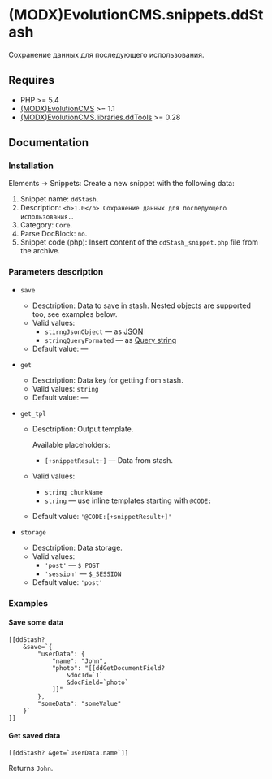 # (MODX)EvolutionCMS.snippets.ddStash

Сохранение данных для последующего использования.


## Requires

* PHP >= 5.4
* [(MODX)EvolutionCMS](https://github.com/evolution-cms/evolution) >= 1.1
* [(MODX)EvolutionCMS.libraries.ddTools](http://code.divandesign.biz/modx/ddtools) >= 0.28


## Documentation


### Installation

Elements → Snippets: Create a new snippet with the following data:

1. Snippet name: `ddStash`.
2. Description: `<b>1.0</b> Сохранение данных для последующего использования.`.
3. Category: `Core`.
4. Parse DocBlock: `no`.
5. Snippet code (php): Insert content of the `ddStash_snippet.php` file from the archive.


### Parameters description

* `save`
	* Desctription: Data to save in stash. Nested objects are supported too, see examples below.
	* Valid values:
		* `stirngJsonObject` — as [JSON](https://en.wikipedia.org/wiki/JSON)
		* `stringQueryFormated` — as [Query string](https://en.wikipedia.org/wiki/Query_string)
	* Default value: —
	
* `get`
	* Desctription: Data key for getting from stash.
	* Valid values: `string`
	* Default value: —
	
* `get_tpl`
	* Desctription: Output template.
		
		Available placeholders:
		* `[+snippetResult+]` — Data from stash.
		
	* Valid values:
		* `string_chunkName`
		* `string` — use inline templates starting with `@CODE:`
	* Default value: `'@CODE:[+snippetResult+]'`
	
* `storage`
	* Desctription: Data storage.
	* Valid values:
		* `'post'` — `$_POST`
		* `'session'` — `$_SESSION`
	* Default value: `'post'`


### Examples


#### Save some data

```
[[ddStash?
	&save=`{
		"userData": {
			"name": "John",
			"photo": "[[ddGetDocumentField?
				&docId=`1`
				&docField=`photo`
			]]"
		},
		"someData": "someValue"
	}`
]]
```

	
#### Get saved data

```
[[ddStash? &get=`userData.name`]]
```

Returns `John`.


<link rel="stylesheet" type="text/css" href="https://DivanDesign.ru/assets/files/ddMarkdown.css" />